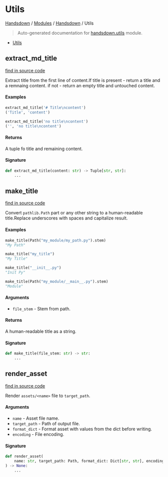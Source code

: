 # Utils

[Handsdown](../../README.md#-handsdown---python-documentation-generator) / [Modules](../../MODULES.md#modules) / [Handsdown](../index.md#handsdown) / Utils

> Auto-generated documentation for [handsdown.utils](https://github.com/vemel/handsdown/blob/main/handsdown/utils/__init__.py) module.

- [Utils](#utils)

## extract_md_title

[find in source code](https://github.com/vemel/handsdown/blob/main/handsdown/utils/__init__.py#L69)

Extract title from the first line of content.If title is present - return a title and a remnaing content.
if not - return an empty title and untouched content.

#### Examples

```python
extract_md_title('# Title\ncontent')
('Title', 'content')

extract_md_title('no title\ncontent')
('', 'no title\ncontent')
```

#### Returns

A tuple fo title and remaining content.

#### Signature

```python
def extract_md_title(content: str) -> Tuple[str, str]:
    ...
```



## make_title

[find in source code](https://github.com/vemel/handsdown/blob/main/handsdown/utils/__init__.py#L12)

Convert `pathlib.Path` part or any other string to a human-readable title.Replace underscores with spaces and capitalize result.

#### Examples

```python
make_title(Path("my_module/my_path.py").stem)
"My Path"

make_title("my_title")
"My Title"

make_title("__init__.py")
"Init Py"

make_title(Path("my_module/__main__.py").stem)
"Module"
```

#### Arguments

- `file_stem` - Stem from path.

#### Returns

A human-readable title as a string.

#### Signature

```python
def make_title(file_stem: str) -> str:
    ...
```



## render_asset

[find in source code](https://github.com/vemel/handsdown/blob/main/handsdown/utils/__init__.py#L53)

Render `assets/<name>` file to `target_path`.

#### Arguments

- `name` - Asset file name.
- `target_path` - Path of output file.
- `format_dict` - Format asset with values from the dict before writing.
- `encoding` - File encoding.

#### Signature

```python
def render_asset(
    name: str, target_path: Path, format_dict: Dict[str, str], encoding: str
) -> None:
    ...
```


